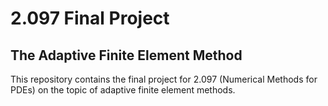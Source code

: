 # 2.097 Final Project

## The Adaptive Finite Element Method

This repository contains the final project for 2.097 (Numerical Methods for PDEs) on the topic of adaptive finite element methods.
